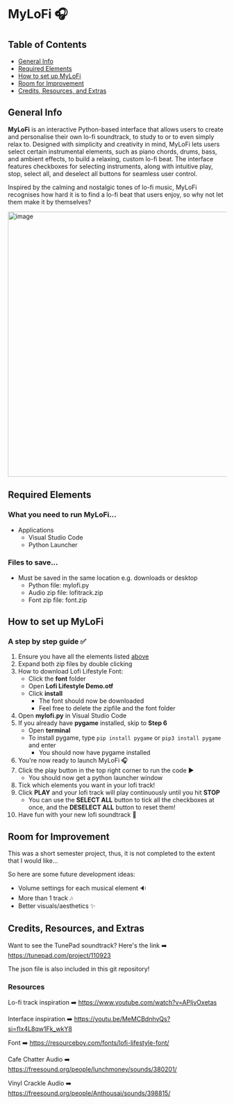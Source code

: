 # MyLoFi :headphones:

## Table of Contents
* [General Info](#general-info)
* [Required Elements](#required-elements)
* [How to set up MyLoFi](#how-to-set-up-mylofi)
* [Room for Improvement](#room-for-improvement)
* [Credits, Resources, and Extras](#credits-resources-and-extras)

## General Info
**MyLoFi** is an interactive Python-based interface that allows users to create and personalise their own lo-fi soundtrack, to study to or to even simply relax to. Designed with simplicity and creativity in mind, MyLoFi lets users select certain instrumental elements, such as piano chords, drums, bass, and ambient effects, to build a relaxing, custom lo-fi beat. The interface features checkboxes for selecting instruments, along with intuitive play, stop, select all, and deselect all buttons for seamless user control. 

Inspired by the calming and nostalgic tones of lo-fi music, MyLoFi recognises how hard it is to find a lo-fi beat that users enjoy, so why not let them make it by themselves?

<img width="517" height="610" alt="image" src="https://github.com/user-attachments/assets/58ba1920-7572-45ad-a896-9aac9b228ca6" />

## Required Elements

### What you need to run MyLoFi...
* Applications
  * Visual Studio Code
  * Python Launcher

### Files to save...
* Must be saved in the same location e.g. downloads or desktop
  * Python file: mylofi.py
  * Audio zip file: lofitrack.zip
  * Font zip file: font.zip

## How to set up MyLoFi
### A step by step guide :white_check_mark:

1. Ensure you have all the elements listed [above](#required-elements)
2. Expand both zip files by double clicking
3. How to download Lofi Lifestyle Font:
    * Click the **font** folder
    * Open **Lofi Lifestyle Demo.otf**
    * Click **install**
       * The font should now be downloaded
       * Feel free to delete the zipfile and the font folder
4. Open **mylofi.py** in Visual Studio Code
5. If you already have **pygame** installed, skip to **Step 6**
    * Open **terminal**
    * To install pygame, type `pip install pygame` or `pip3 install pygame` and enter
      * You should now have pygame installed
6. You're now ready to launch MyLoFi :headphones:
7. Click the play button in the top right corner to run the code :arrow_forward:
   * You should now get a python launcher window
8. Tick which elements you want in your lofi track!
9. Click **PLAY** and your lofi track will play continuously until you hit **STOP**
   * You can use the **SELECT ALL** button to tick all the checkboxes at once, and the **DESELECT ALL** button to reset them!
10. Have fun with your new lofi soundtrack :tada:

## Room for Improvement
This was a short semester project, thus, it is not completed to the extent that I would like...

So here are some future development ideas:
* Volume settings for each musical element :sound:
* More than 1 track :notes:
* Better visuals/aesthetics :sparkles:

## Credits, Resources, and Extras
Want to see the TunePad soundtrack? Here's the link :arrow_right: https://tunepad.com/project/110923

The json file is also included in this git repository!

### Resources
Lo-fi track inspiration :arrow_right: https://www.youtube.com/watch?v=APljvOxetas 

Interface inspiration :arrow_right: https://youtu.be/MeMCBdnhvQs?si=fIx4L8qw1Fk_wkY8 

Font :arrow_right: https://resourceboy.com/fonts/lofi-lifestyle-font/ 

Cafe Chatter Audio :arrow_right: https://freesound.org/people/lunchmoney/sounds/380201/

Vinyl Crackle Audio :arrow_right: https://freesound.org/people/Anthousai/sounds/398815/
